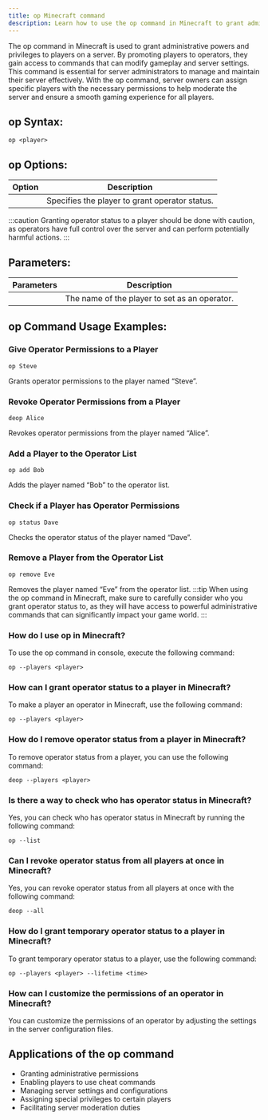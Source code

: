 ```yaml
---
title: op Minecraft command
description: Learn how to use the op command in Minecraft to grant administrative powers and privileges to players. Find out how to promote players to operators in your server.
---
```


The op command in Minecraft is used to grant administrative powers and privileges to players on a server. By promoting players to operators, they gain access to commands that can modify gameplay and server settings. This command is essential for server administrators to manage and maintain their server effectively. With the op command, server owners can assign specific players with the necessary permissions to help moderate the server and ensure a smooth gaming experience for all players.
## op Syntax:
```console
op <player>
```

## op Options:
| Option  | Description                  |
|---------|------------------------------|
| <player>| Specifies the player to grant operator status.|

:::caution
Granting operator status to a player should be done with caution, as operators have full control over the server and can perform potentially harmful actions.
:::

## Parameters:
| Parameters  | Description                        |
|-------------|------------------------------------|
| <player>    | The name of the player to set as an operator. |
## op Command Usage Examples:

### Give Operator Permissions to a Player
```console
op Steve
```
Grants operator permissions to the player named “Steve”.

### Revoke Operator Permissions from a Player
```console
deop Alice
```
Revokes operator permissions from the player named “Alice”.

### Add a Player to the Operator List
```console
op add Bob
```
Adds the player named “Bob” to the operator list.

### Check if a Player has Operator Permissions
```console
op status Dave
```
Checks the operator status of the player named “Dave”.

### Remove a Player from the Operator List
```console
op remove Eve
```
Removes the player named “Eve” from the operator list.
:::tip
When using the op command in Minecraft, make sure to carefully consider who you grant operator status to, as they will have access to powerful administrative commands that can significantly impact your game world.
:::

### How do I use op in Minecraft?
To use the op command in console, execute the following command:
```console
op --players <player>
```

### How can I grant operator status to a player in Minecraft?
To make a player an operator in Minecraft, use the following command:
```console
op --players <player>
```

### How do I remove operator status from a player in Minecraft?
To remove operator status from a player, you can use the following command:
```console
deop --players <player>
```

### Is there a way to check who has operator status in Minecraft?
Yes, you can check who has operator status in Minecraft by running the following command:
```console
op --list
```

### Can I revoke operator status from all players at once in Minecraft?
Yes, you can revoke operator status from all players at once with the following command:
```console
deop --all
```

### How do I grant temporary operator status to a player in Minecraft?
To grant temporary operator status to a player, use the following command:
```console
op --players <player> --lifetime <time>
```

### How can I customize the permissions of an operator in Minecraft?
You can customize the permissions of an operator by adjusting the settings in the server configuration files.
## Applications of the op command

- Granting administrative permissions
- Enabling players to use cheat commands
- Managing server settings and configurations
- Assigning special privileges to certain players
- Facilitating server moderation duties